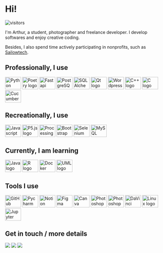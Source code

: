 <!-- Inspired by : https://github.com/benphelps/benphelps -->

# Hi!

![visitors](https://visitor-badge.laobi.icu/badge?page_id=Arthur2479.Arthur2479&left_color=%231b708a&right_color=%232fb4b6&left_text=Visitors%20since%2020/09/2024)

I'm Arthur, a student, photographer and freelance developer. I develop softwares and enjoy creative coding.

Besides, I also spend time actively participating in nonprofits, such as [Sailowtech](https://github.com/Sailowtech).

## Professionally, I use

<div>
<img src="https://cdn.jsdelivr.net/gh/devicons/devicon@latest/icons/python/python-original.svg" height="40" width="52" title="Python" alt="Python logo" />
<img src="https://cdn.jsdelivr.net/gh/devicons/devicon@latest/icons/poetry/poetry-original.svg" height="40" width="52" title="Poetry for Python" alt ="Poetry logo" />
<img src="https://cdn.jsdelivr.net/gh/devicons/devicon@latest/icons/fastapi/fastapi-original.svg" height="40" width="52" title="FastAPI" alt ="Fastapi logo" />
<img src="https://cdn.jsdelivr.net/gh/devicons/devicon@latest/icons/postgresql/postgresql-original.svg" height="40" width="52" title="PostgreSQL" alt ="PostgreSQL logo" />
<img src="https://cdn.jsdelivr.net/gh/devicons/devicon@latest/icons/sqlalchemy/sqlalchemy-original.svg" height="40" width="52" title="SQLAlchemy" alt ="SQLAlchemy logo" />
<img src="https://cdn.jsdelivr.net/gh/devicons/devicon@latest/icons/qt/qt-original.svg" height="40" width="52" title="PyQT" alt ="Qt logo" />
<img src="https://cdn.jsdelivr.net/gh/devicons/devicon@latest/icons/wordpress/wordpress-plain.svg" height="40" width="52" title="Wordpress" alt ="Wordpress logo" />
<img src="https://cdn.jsdelivr.net/gh/devicons/devicon@latest/icons/cplusplus/cplusplus-original.svg" height="40" width="52" title="C++" alt ="C++ logo" />
<img src="https://cdn.jsdelivr.net/gh/devicons/devicon@latest/icons/c/c-original.svg" height="40" width="52" title="C" alt ="C logo" />
<img src="https://cdn.jsdelivr.net/gh/devicons/devicon@latest/icons/cucumber/cucumber-plain.svg" height="40" width="52" title="Gherkin / Cucumber" alt ="Cucumber logo" />
</div>

## Recreationally, I use

<div>
<img src="https://cdn.jsdelivr.net/gh/devicons/devicon@latest/icons/javascript/javascript-original.svg" height="40" width="52" title="Javascript" alt ="Javascript logo" />
<img src="https://cdn.jsdelivr.net/gh/devicons/devicon@latest/icons/p5js/p5js-original.svg" height="40" width="52" title="P5.js" alt ="P5.js logo" />
<img src="https://cdn.jsdelivr.net/gh/devicons/devicon@latest/icons/processing/processing-original.svg" height="40" width="52" title="Processing" alt ="Processing logo" />
<img src="https://cdn.jsdelivr.net/gh/devicons/devicon@latest/icons/bootstrap/bootstrap-original.svg" height="40" width="52" title="Bootstrap" alt ="Bootstrap logo" />
<img src="https://cdn.jsdelivr.net/gh/devicons/devicon@latest/icons/selenium/selenium-original.svg" height="40" width="52" title="Selenium Python" alt ="Selenium logo" />
<img src="https://cdn.jsdelivr.net/gh/devicons/devicon@latest/icons/mysql/mysql-original.svg" height="40" width="52" title="MySQL" alt ="MySQL logo" />
</div>

## Currently, I am learning

<div>
<img src="https://cdn.jsdelivr.net/gh/devicons/devicon@latest/icons/java/java-original.svg" height="40" width="52" title="Java" alt ="Java logo" />
<img src="https://cdn.jsdelivr.net/gh/devicons/devicon@latest/icons/r/r-original.svg" height="40" width="52" title="R" alt ="R logo" />
<img src="https://cdn.jsdelivr.net/gh/devicons/devicon@latest/icons/docker/docker-original.svg" height="40" width="52" title="Docker" alt ="Docker logo" />
<img src="https://cdn.jsdelivr.net/gh/devicons/devicon@latest/icons/unifiedmodelinglanguage/unifiedmodelinglanguage-original.svg" height="40" width="52" title="UML" alt ="UML logo" />
</div>

<!-- Hey you ! If you're reading this, here's what I'm planning on learning next :

<img src="https://cdn.jsdelivr.net/gh/devicons/devicon@latest/icons/threejs/threejs-original.svg" height="40" width="52" title="Three.js" alt ="Three.js logo" />

-->

## Tools I use

<div>
<img src="https://cdn.jsdelivr.net/gh/devicons/devicon@latest/icons/github/github-original.svg" height="40" width="52" title="GitHub" alt ="GitHub logo" />
<img src="https://cdn.jsdelivr.net/gh/devicons/devicon@latest/icons/pycharm/pycharm-original.svg" height="40" width="52" title="JetBrains Pycharm" alt ="Pycharm logo" />
<img src="https://cdn.jsdelivr.net/gh/devicons/devicon@latest/icons/notion/notion-original.svg" height="40" width="52" title="Notion" alt ="Notion logo" />
<img src="https://cdn.jsdelivr.net/gh/devicons/devicon@latest/icons/figma/figma-original.svg" height="40" width="52" title="Figma" alt ="Figma logo" />
<img src="https://cdn.jsdelivr.net/gh/devicons/devicon@latest/icons/canva/canva-original.svg" height="40" width="52" title="Canva" alt ="Canva logo" />
<img src="https://upload.wikimedia.org/wikipedia/commons/b/b6/Adobe_Photoshop_Lightroom_CC_logo.svg" height="40" width="52" title="Adobe Photoshop" alt ="Photoshop logo" />
<img src="https://cdn.jsdelivr.net/gh/devicons/devicon@latest/icons/photoshop/photoshop-original.svg" height="40" width="52" title="Adobe Lightroom" alt ="Photoshop logo" />
<img src=https://upload.wikimedia.org/wikipedia/commons/9/90/DaVinci_Resolve_17_logo.svg height="40" width="52" title="DaVinci Resolve" alt ="DaVinci Resolve logo" />
<img src="https://cdn.jsdelivr.net/gh/devicons/devicon@latest/icons/linux/linux-original.svg" height="40" width="52" title="Linux" alt ="Linux logo" />
<img src="https://cdn.jsdelivr.net/gh/devicons/devicon@latest/icons/jupyter/jupyter-original.svg" height="40" width="52" title="Jupyter" alt ="Jupyter logo" />
</div>

## Get in touch / more details

<a href="mailto:contact@arthurjacobs.ch"><img src="https://img.shields.io/badge/Email-contact@arthurjacobs.ch-blue?style=flat&logo=gmail&logoColor=white&color=%232fb4b6&labelColor=%231b708a" /></a>
<a href="https://www.linkedin.com/in/arthurjacobs/"><img src="https://img.shields.io/badge/LinkedIn-arthurjacobs-blue?style=flat&logo=linkedin&logoColor=white&color=%232fb4b6&labelColor=%231b708a" /></a>
<a href="https://t.me/Arthur2479"><img src="https://img.shields.io/badge/Telegram-Arthur2479-blue?style=flat&logo=telegram&logoColor=white&color=%232fb4b6&labelColor=%231b708a" /></a>
<!-- Coming soon : portfolio 
<a href="https://arthurjacobs.ch"><img src="https://img.shields.io/badge/Portfolio-arthurjacobs.ch-blue?style=flat&logo=adobelightroom&logoColor=white&color=%232fb4b6&labelColor=%231b708a" /></a>
-->
